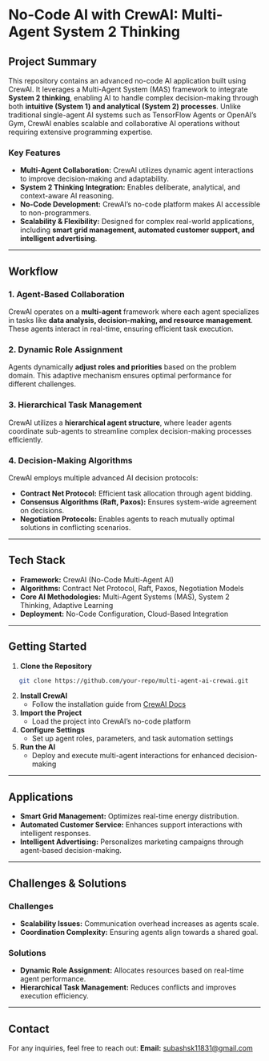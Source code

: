 # No-Code AI with CrewAI: Multi-Agent System 2 Thinking

## Project Summary
This repository contains an advanced no-code AI application built using CrewAI. It leverages a Multi-Agent System (MAS) framework to integrate **System 2 thinking**, enabling AI to handle complex decision-making through both **intuitive (System 1) and analytical (System 2) processes**. Unlike traditional single-agent AI systems such as TensorFlow Agents or OpenAI’s Gym, CrewAI enables scalable and collaborative AI operations without requiring extensive programming expertise.

### Key Features
- **Multi-Agent Collaboration:** CrewAI utilizes dynamic agent interactions to improve decision-making and adaptability.
- **System 2 Thinking Integration:** Enables deliberate, analytical, and context-aware AI reasoning.
- **No-Code Development:** CrewAI’s no-code platform makes AI accessible to non-programmers.
- **Scalability & Flexibility:** Designed for complex real-world applications, including **smart grid management, automated customer support, and intelligent advertising**.

---

## Workflow
### 1. Agent-Based Collaboration
CrewAI operates on a **multi-agent** framework where each agent specializes in tasks like **data analysis, decision-making, and resource management**. These agents interact in real-time, ensuring efficient task execution.

### 2. Dynamic Role Assignment
Agents dynamically **adjust roles and priorities** based on the problem domain. This adaptive mechanism ensures optimal performance for different challenges.

### 3. Hierarchical Task Management
CrewAI utilizes a **hierarchical agent structure**, where leader agents coordinate sub-agents to streamline complex decision-making processes efficiently.

### 4. Decision-Making Algorithms
CrewAI employs multiple advanced AI decision protocols:
- **Contract Net Protocol:** Efficient task allocation through agent bidding.
- **Consensus Algorithms (Raft, Paxos):** Ensures system-wide agreement on decisions.
- **Negotiation Protocols:** Enables agents to reach mutually optimal solutions in conflicting scenarios.

---

## Tech Stack
- **Framework:** CrewAI (No-Code Multi-Agent AI)
- **Algorithms:** Contract Net Protocol, Raft, Paxos, Negotiation Models
- **Core AI Methodologies:** Multi-Agent Systems (MAS), System 2 Thinking, Adaptive Learning
- **Deployment:** No-Code Configuration, Cloud-Based Integration

---

## Getting Started
1. **Clone the Repository**
```sh
   git clone https://github.com/your-repo/multi-agent-ai-crewai.git
```
2. **Install CrewAI**
   - Follow the installation guide from [CrewAI Docs](https://docs.crewai.com)
3. **Import the Project**
   - Load the project into CrewAI’s no-code platform
4. **Configure Settings**
   - Set up agent roles, parameters, and task automation settings
5. **Run the AI**
   - Deploy and execute multi-agent interactions for enhanced decision-making

---

## Applications
- **Smart Grid Management:** Optimizes real-time energy distribution.
- **Automated Customer Service:** Enhances support interactions with intelligent responses.
- **Intelligent Advertising:** Personalizes marketing campaigns through agent-based decision-making.

---

## Challenges & Solutions
### **Challenges**
- **Scalability Issues:** Communication overhead increases as agents scale.
- **Coordination Complexity:** Ensuring agents align towards a shared goal.

### **Solutions**
- **Dynamic Role Assignment:** Allocates resources based on real-time agent performance.
- **Hierarchical Task Management:** Reduces conflicts and improves execution efficiency.

---

## Contact
For any inquiries, feel free to reach out:
**Email:** subashsk11831@gmail.com

